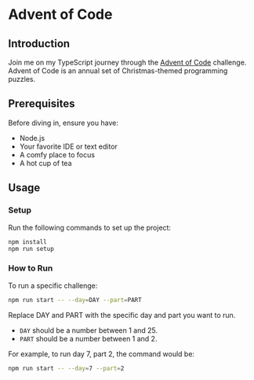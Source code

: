 # Advent of Code

## Introduction

Join me on my TypeScript journey through the [Advent of Code](https://adventofcode.com/) challenge. Advent of Code is an annual set of Christmas-themed programming puzzles.

## Prerequisites

Before diving in, ensure you have:

- Node.js
- Your favorite IDE or text editor
- A comfy place to focus
- A hot cup of tea

## Usage

### Setup

Run the following commands to set up the project:

```
npm install
npm run setup
```

### How to Run

To run a specific challenge:

```bash
npm run start -- --day=DAY --part=PART
```

Replace DAY and PART with the specific day and part you want to run.

- `DAY` should be a number between 1 and 25.
- `PART` should be a number between 1 and 2.

For example, to run day 7, part 2, the command would be:

```bash
npm run start -- --day=7 --part=2
```
